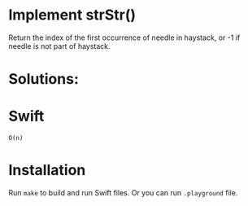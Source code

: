# Implement strStr()
Return the index of the first occurrence of needle in haystack, or -1 if needle is not part of haystack.


# Solutions:

# Swift
```
O(n)
```

# Installation
Run `make` to build and run Swift files. Or you can run `.playground` file.
